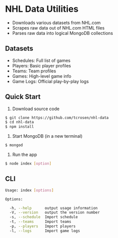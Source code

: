 # NHL Data Utilities

* Downloads various datasets from NHL.com
* Scrapes raw data out of NHL.com HTML files
* Parses raw data into logical MongoDB collections

## Datasets

* Schedules: Full list of games
* Players: Basic player profiles
* Teams: Team profiles
* Games: High-level game info
* Game Logs: Official play-by-play logs

## Quick Start

1. Download source code

  ```sh
  $ git clone https://github.com/tcrosen/nhl-data
  $ cd nhl-data
  $ npm install
  ```

1. Start MongoDB (in a new terminal)

  ```sh
  $ mongod
  ```

1. Run the app

  ```sh
  $ node index [option]
  ```

## CLI

```sh
Usage: index [options]

Options:

  -h, --help      output usage information
  -V, --version   output the version number
  -s, --schedule  Import schedule
  -t, --teams     Import teams
  -p, --players   Import players
  -l, --logs      Import game logs

```
